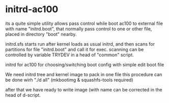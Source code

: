 initrd-ac100
============

its a quite simple utility allows pass control while boot ac100
to external file with name "initrd.boot", that normally pass
control to one or other file, placed in directory "boot" nearby.

initrd.sfs starts run after kernel loads as usual initrd, and then
scans for partitions for file "initrd.boot" and call it for exec.
scanning can be controlled by variable TRYDEV in a head of "common" script.


initrd for ac100 for choosing/switching  boot config with simple edit boot file


We need initrd tree and kernel image to pack in one file
this procedure can be done wirh "./d all" (mkbootimg & squashfs-tools required)

after that we have ready to write image (with name can be corrected
in the head of d-script.

